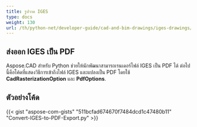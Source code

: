 ```yaml
---
title: รูปวาด IGES
type: docs
weight: 130
url: /th/python-net/developer-guide/cad-and-bim-drawings/iges-drawings/
---
```


## **ส่งออก IGES เป็น PDF**

Aspose.CAD สำหรับ Python ช่วยให้นักพัฒนาสามารถเรนเดอร์ไฟล์ IGES เป็น PDF ได้ ต่อไปนี้คือโค้ดที่แสดงวิธีการเข้าถึงไฟล์ IGES และแปลงเป็น PDF โดยใช้ **CadRasterizationOption** และ **PdfOptions**.

## ตัวอย่างโค้ด

{{< gist "aspose-com-gists" "511bcfad674670f7484dcd1c47480b11" "Convert-IGES-to-PDF-Export.py" >}}
